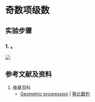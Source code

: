 # 奇数项级数

## 实验步骤
### 1. 。
![](/images/数系/等比数列/奇数项级数/1a1.jpg)

## 参考文献及资料

1. 维基百科
	- [Geometric progression](https://en.wikipedia.org/wiki/Geometric_progression) | [等比数列](https://zh.wikipedia.org/wiki/%E7%AD%89%E6%AF%94%E6%95%B0%E5%88%97) 